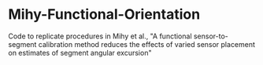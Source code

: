 # Mihy-Functional-Orientation
Code to replicate procedures in Mihy et al., "A functional sensor-to-segment calibration method reduces the effects of varied sensor placement on estimates of segment angular excursion"
